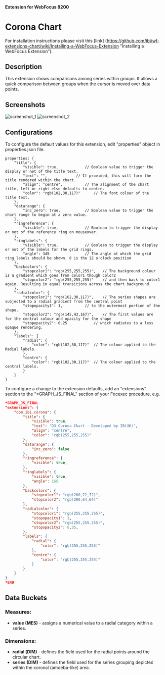 #### Extension for WebFocus 8200
# Corona Chart
For installation instructions please visit this [link] (https://github.com/ibi/wf-extensions-chart/wiki/Installing-a-WebFocus-Extension "Installing a WebFocus Extension").
## Description
This extension shows comparisons among series within groups. It allows a quick comparison between groups when the cursor is moved over data points.
## Screenshots
![screenshot_1](https://github.com/ibi/wf-extensions-chart/blob/master/com.ibi.corona/screenshots/1.png )
![screenshot_2](https://github.com/ibi/wf-extensions-chart/blob/master/com.ibi.corona/screenshots/2.png )
## Configurations
To configure the default values for this extension, edit "properties" object in properties.json file.
	
	properties: {		
		"title": {
			"visible": true,			// Boolean value to trigger the display or not of the title text.
			"text": "",				// If provided, this will form the title rendered within the chart.
			"align": "centre",			// The alignment of the chart title, left or right else defaults to centre.
			"color": "rgb(102,30,117)"		// The font colour of the title text.
		},
		"datarange": {
			"inc_zero": true,			// Boolean value to trigger the chart range to begin at a zero value.
		},
		"ringreference": {
			"visible": true,			// Boolean to trigger the display or not of the reference ring on mouseover.
		},
		"ringlabels": {
			"visible": true,			// Boolean to trigger the display or not of the labels for the grid rings.
			"angle": 345				// The angle at which the grid ring labels should be shown. 0 is the 12 o'clock position
		},
		"backcolors": {
			"stopcolor1": "rgb(255,255,255)",	// The background colour is a gradient which goes from color1 though color2
			"stopcolor2": "rgb(255,255,255)"	// and then back to color1 again. Resulting in equal transitions across the chart background.
		},
		"radialcolor": {
			"stopcolor1": "rgb(102,30,117)",	// The series shapes are subjected to a radial gradient from the central point
			"stopopacity1": 1,			// to the outermost portion of the shape.
			"stopcolor2": "rgb(145,43,167)",	// The first values are for the central colour and opacity for the shape
			"stopopacity2": 0.25			// which radiates to a less opaque rendering.
		},
		"labels": {
			"radial": {
				"color": "rgb(102,30,117)"	// The colour applied to the Radial labels.
			},
			"centre": {
				"color": "rgb(102,30,117)"	// The colour applied to the central labels.
			}
		}
	}
To configure a change to the extension defaults, add an "extensions" section to the "*GRAPH_JS_FINAL" section of your Focexec procedure. e.g.

```json
*GRAPH_JS_FINAL
"extensions": {
	"com.ibi.corona": {
		"title": {
			"visible": true,
			"text": "D3 Corona Chart - Developed by IB(UK)",
			"align": "centre",
			"color": "rgb(255,255,255)" 
		},
		"datarange": {
			"inc_zero": false
		},
		"ringreference": {
			"visible": true,
		},
		"ringlabels": {
			"visible": true,
			"angle": 165
		},
		"backcolors": {
			"stopcolor1": "rgb(200,72,72)",
			"stopcolor2": "rgb(200,64,64)"
		},
		"radialcolor": {
			"stopcolor1": "rgb(255,255,255)",
			"stopopacity1": 1,
			"stopcolor2": "rgb(255,255,255)",
			"stopopacity2": 0.35,
		},
		"labels": {
			"radial": {
				"color": "rgb(255,255,255)"
			},
			"centre": {
				"color": "rgb(255,255,255)"
			}
		}
	}
}
*END
```
## Data Buckets
### Measures:
* **value (MES)** - assigns a numerical value to a radial category within a series.
### Dimensions:
* **radial (DIM)** - defines the field used for the radial points around the circular chart.
* **series (DIM)** - defines the field used for the series grouping depicted within the coronal (amoeba-like) area.
